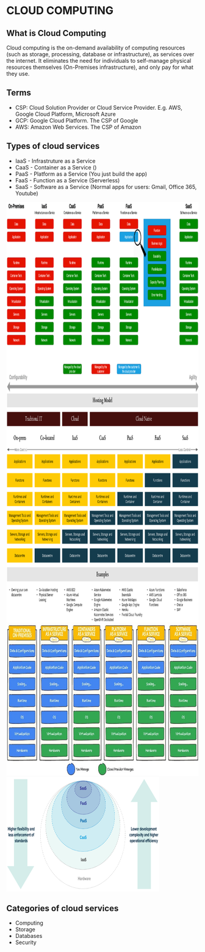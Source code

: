 # CLOUD COMPUTING

## What is Cloud Computing

Cloud computing is the on-demand availability of computing resources (such as storage, processing, database or infrastructure), as services over the internet. It eliminates the need for individuals to self-manage physical resources themselves (On-Premises infrastructure), and only pay for what they use.

## Terms

* CSP: Cloud Solution Provider or Cloud Service Provider. E.g. AWS, Google Cloud Platform, Microsoft Azure
* GCP: Google Cloud Platform. The CSP of Google
* AWS: Amazon Web Services. The CSP of Amazon

## Types of cloud services

* IaaS - Infrastruture as a Service
* CaaS - Container as a Service ()
* PaaS - Platform as a Service (You just build the app)
* FaaS - Function as a Service (Serverless)
* SaaS - Software as a Service (Normal apps for users: Gmail, Office 365, Youtube)

<img src="./images/cloud-types-1.png"  width="1000" height="500">
<img src="./images/cloud-types-2.png"  width="1000" height="600">
<img src="./images/cloud-types-3.jpg"  width="800" height="400">
<img src="./images/cloud-types-4.png"  width="400" height="300">

## Categories of cloud services

* Computing
* Storage
* Databases
* Security